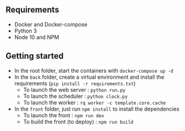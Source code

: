 ## Requirements

* Docker and Docker-compose
* Python 3
* Node 10 and NPM

## Getting started

* In the root folder, start the containers with `docker-compose up -d`
* In the `back` folder, create a virtual environment and install the requirements (`pip install -r requirements.txt`)
    * To launch the web server : `python run.py`
    * To launch the scheduler : `python clock.py`
    * To launch the worker : `rq worker -c template.core.cache`
* In the `front` folder, just run `npm install` to install the dependencies
    * To launch the front : `npm run dev`
    * To build the front (to deploy) : `npm run build`